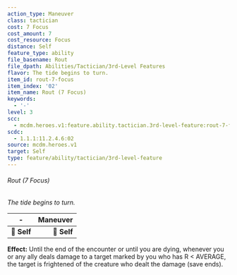 ```yaml
---
action_type: Maneuver
class: tactician
cost: 7 Focus
cost_amount: 7
cost_resource: Focus
distance: Self
feature_type: ability
file_basename: Rout
file_dpath: Abilities/Tactician/3rd-Level Features
flavor: The tide begins to turn.
item_id: rout-7-focus
item_index: '02'
item_name: Rout (7 Focus)
keywords:
  - '-'
level: 3
scc:
  - mcdm.heroes.v1:feature.ability.tactician.3rd-level-feature:rout-7-focus
scdc:
  - 1.1.1:11.2.4.6:02
source: mcdm.heroes.v1
target: Self
type: feature/ability/tactician/3rd-level-feature
---
```


###### Rout (7 Focus)

*The tide begins to turn.*

| **-**       | **Maneuver** |
| ----------- | -----------: |
| **📏 Self** |  **🎯 Self** |

**Effect:** Until the end of the encounter or until you are dying, whenever you or any ally deals damage to a target marked by you who has R < AVERAGE, the target is frightened of the creature who dealt the damage (save ends).
